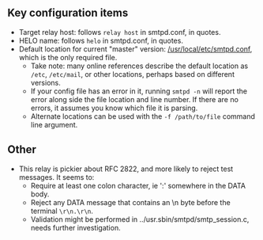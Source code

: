 ## Key configuration items

- Target relay host: follows `relay host` in smtpd.conf, in quotes.
- HELO name: follows `helo` in smtpd.conf, in quotes.
- Default location for current "master" version: [/usr/local/etc/smtpd.conf](smtpd.conf), which is the only required file.
  - Take note: many online references describe the default location as `/etc`, `/etc/mail`, or other locations, perhaps based on different versions.
  - If your config file has an error in it, running `smtpd -n` will report the error along side the file location and line number.  If there are no errors, it assumes you know which file it is parsing. 
  - Alternate locations can be used with the `-f /path/to/file` command line argument.


## Other
- This relay is pickier about RFC 2822, and more likely to reject test messages.  It seems to:
  - Require at least one colon character, ie ':' somewhere in the DATA body.
  - Reject any DATA message that contains an \n byte before the terminal `\r\n.\r\n`.
  - Validation might be performed in ../usr.sbin/smtpd/smtp_session.c, needs further investigation.
